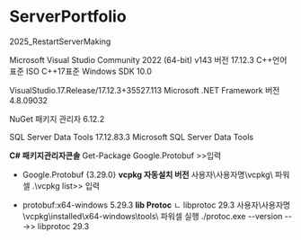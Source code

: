 # ServerPortfolio
2025_RestartServerMaking


Microsoft Visual Studio Community 2022 (64-bit) v143
버전 17.12.3
C++언어표준 ISO C++17표준
Windows SDK 10.0

VisualStudio.17.Release/17.12.3+35527.113
Microsoft .NET Framework
버전 4.8.09032

NuGet 패키지 관리자   6.12.2

SQL Server Data Tools   17.12.83.3
Microsoft SQL Server Data Tools




**C# 패키지관리자콘솔** 
Get-Package Google.Protobuf >>입력
- Google.Protobuf                     {3.29.0}
**vcpkg 자동설치 버전**
사용자\사용자명\vcpkg\ 파워셀 
.\vcpkg list>> 입력
* protobuf:x64-windows                              5.29.3
**lib Protoc**
ㄴ libprotoc 29.3
사용자\사용자명\vcpkg\installed\x64-windows\tools\ 
파워셀 실행
./protoc.exe --version --->> libprotoc 29.3

